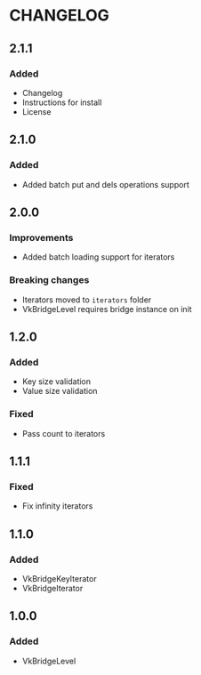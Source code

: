# CHANGELOG

## 2.1.1
### Added
- Changelog
- Instructions for install 
- License

## 2.1.0
### Added
- Added batch put and dels operations support

## 2.0.0
### Improvements
- Added batch loading support for iterators
### Breaking changes
- Iterators moved to `iterators` folder
- VkBridgeLevel requires bridge instance on init

## 1.2.0
### Added
- Key size validation
- Value size validation

### Fixed
- Pass count to iterators

## 1.1.1
### Fixed
- Fix infinity iterators

## 1.1.0
### Added
- VkBridgeKeyIterator
- VkBridgeIterator

## 1.0.0
### Added
- VkBridgeLevel
